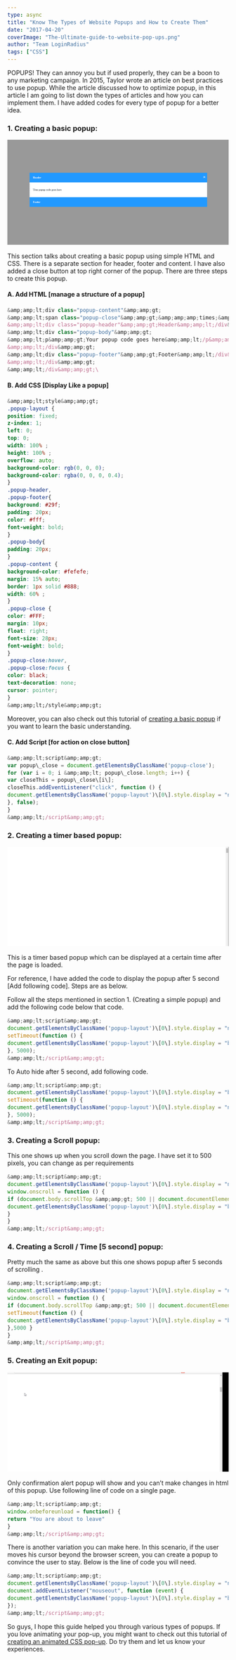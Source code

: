 ```yaml
---
type: async
title: "Know The Types of Website Popups and How to Create Them"
date: "2017-04-20"
coverImage: "The-Ultimate-guide-to-website-pop-ups.png"
author: "Team LoginRadius"
tags: ["CSS"]
---
```


POPUPS! They can annoy you but if used properly, they can be a boon to any marketing campaign. In 2015, Taylor wrote an article on best practices to use popup. While the article discussed how to optimize popup, in this article I am going to list down the types of articles and how you can implement them. I have added codes for every type of popup for a better idea.

### **1\. Creating a basic popup:**

![Creating a simple pop-up](Creating-a-simple-pop-up.png)

This section talks about creating a basic popup using simple HTML and CSS. There is a separate section for header, footer and content. I have also added a close button at top right corner of the popup. There are three steps to create this popup.

#### **A. Add HTML \[manage a structure of a popup\]**

```js
&amp;amp;lt;div class="popup-content"&amp;amp;gt;
&amp;amp;lt;span class="popup-close"&amp;amp;gt;&amp;amp;amp;times;&amp;amp;lt;/span&amp;amp;gt;
&amp;amp;lt;div class="popup-header"&amp;amp;gt;Header&amp;amp;lt;/div&amp;amp;gt;
&amp;amp;lt;div class="popup-body"&amp;amp;gt;
&amp;amp;lt;p&amp;amp;gt;Your popup code goes here&amp;amp;lt;/p&amp;amp;gt;
&amp;amp;lt;/div&amp;amp;gt;
&amp;amp;lt;div class="popup-footer"&amp;amp;gt;Footer&amp;amp;lt;/div&amp;amp;gt;
&amp;amp;lt;/div&amp;amp;gt;
&amp;amp;lt;/div&amp;amp;gt;\
```

#### **B. Add CSS \[Display Like a popup\]**

```css
&amp;amp;lt;style&amp;amp;gt;
.popup-layout {
position: fixed;
z-index: 1;
left: 0;
top: 0;
width: 100% ;
height: 100% ;
overflow: auto;
background-color: rgb(0, 0, 0);
background-color: rgba(0, 0, 0, 0.4);
}
.popup-header,
.popup-footer{
background: #29f;
padding: 20px;
color: #fff;
font-weight: bold;
}
.popup-body{
padding: 20px;
}
.popup-content {
background-color: #fefefe;
margin: 15% auto;
border: 1px solid #888;
width: 60% ;
}
.popup-close {
color: #FFF;
margin: 10px;
float: right;
font-size: 28px;
font-weight: bold;
}
.popup-close:hover,
.popup-close:focus {
color: black;
text-decoration: none;
cursor: pointer;
}
&amp;amp;lt;/style&amp;amp;gt;
```

Moreover, you can also check out this tutorial of [creating a basic popup](/simple-popup-tutorial/) if you want to learn the basic understanding.

#### **C. Add Script \[for action on close button\]**

```js
&amp;amp;lt;script&amp;amp;gt;
var popup\_close = document.getElementsByClassName('popup-close');
for (var i = 0; i &amp;amp;lt; popup\_close.length; i++) {
var closeThis = popup\_close\[i\];
closeThis.addEventListener("click", function () {
document.getElementsByClassName('popup-layout')\[0\].style.display = "none";
}, false);
}
&amp;amp;lt;/script&amp;amp;gt;
```

### **2\. Creating a timer based popup:**

![Creating a timer based popup](Creating-a-timer-based-popup.gif)

This is a timer based popup which can be displayed at a certain time after the page is loaded.

For reference, I have added the code to display the popup after 5 second \[Add following code\]. Steps are as below.

Follow all the steps mentioned in section 1. (Creating a simple popup) and add the following code below that code.

```js
&amp;amp;lt;script&amp;amp;gt;
document.getElementsByClassName('popup-layout')\[0\].style.display = "none";
setTimeout(function () {
document.getElementsByClassName('popup-layout')\[0\].style.display = "block";
}, 5000);
&amp;amp;lt;/script&amp;amp;gt;
```

To Auto hide after 5 second, add following code.

```js
&amp;amp;lt;script&amp;amp;gt;
document.getElementsByClassName('popup-layout')\[0\].style.display = "block";
setTimeout(function () {
document.getElementsByClassName('popup-layout')\[0\].style.display = "none";
}, 5000);
&amp;amp;lt;/script&amp;amp;gt;
```

### **3\. Creating a Scroll popup:**

This one shows up when you scroll down the page. I have set it to 500 pixels, you can change as per requirements

```js
&amp;amp;lt;script&amp;amp;gt;
document.getElementsByClassName('popup-layout')\[0\].style.display = "none";
window.onscroll = function () {
if (document.body.scrollTop &amp;amp;gt; 500 || document.documentElement.scrollTop &amp;amp;gt; 500) {
document.getElementsByClassName('popup-layout')\[0\].style.display = "block";
}
}
&amp;amp;lt;/script&amp;amp;gt;
```

### **4\. Creating a Scroll / Time \[5 second\] popup:**


Pretty much the same as above but this one shows popup after 5 seconds of scrolling .

```js
&amp;amp;lt;script&amp;amp;gt;
document.getElementsByClassName('popup-layout')\[0\].style.display = "none";
window.onscroll = function () {
if (document.body.scrollTop &amp;amp;gt; 500 || document.documentElement.scrollTop &amp;amp;gt; 500) {
setTimeout(function () {
document.getElementsByClassName('popup-layout')\[0\].style.display = "block";
},5000 }
}
&amp;amp;lt;/script&amp;amp;gt;
```

### **5\. Creating an Exit popup:**

![Creating an exit popup](Creating-an-exit-popup.gif)

Only confirmation alert popup will show and you can’t make changes in html of this popup. Use following line of code on a single page.

```js
&amp;amp;lt;script&amp;amp;gt;
window.onbeforeunload = function() {
return "You are about to leave"
}
&amp;amp;lt;/script&amp;amp;gt;
```

There is another variation you can make here. In this scenario, if the user moves his cursor beyond the browser screen, you can create a popup to convince the user to stay. Below is the line of code you will need.

```js
&amp;amp;lt;script&amp;amp;gt;
document.getElementsByClassName('popup-layout')\[0\].style.display = "none";
document.addEventListener("mouseout", function (event) {
document.getElementsByClassName('popup-layout')\[0\].style.display = "block";
});
&amp;amp;lt;/script&amp;amp;gt;
```

So guys, I hope this guide helped you through various types of popups. If you love animating your pop-up, you might want to check out this tutorial of [creating an animated CSS pop-up](/animating-simple-css-popup-tutorial/). Do try them and let us know your experiences.
